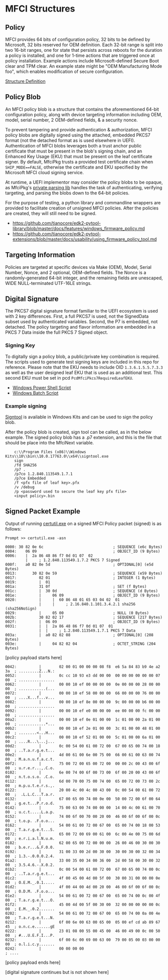 # MFCI Structures

## Policy

MFCI provides 64 bits of configuration policy, 32 bits to be defined by Microsoft, 32 bits reserved
for OEM definition. Each 32-bit range is split into two 16-bit ranges, one for state that
persists across reboots for the duration a policy is installed, and one for 1-time actions that are
triggered once at policy installation. Example actions include Microsoft-defined Secure Boot clear
and TPM clear. An example state might be "OEM Manufacturing Mode foo", which enables modification of
secure configuration.  

[Structure Definition](../Include/MfciPolicyType.h)

## Policy Blob

An MFCI policy blob is a structure that contains the aforementioned 64-bit configuration policy,
along with device targeting information including OEM, model, serial number, 2 OEM-defined fields,
& a security nonce.  

To prevent tampering and provide authentication & authorization, MFCI policy blobs are digitally
signed using the attached, embedded PKCS7 format (not the detached format as is used elsewhere in UEFI).
Authentication of MFCI blobs leverages both a trust anchor public certificate that must be present
in the blob's signing chain, and an Enhanced Key Usage (EKU) that must be present on the leaf
certificate signer. By default, MfciPkg trusts a provided test certificate chain when
```SHIP_MODE==FALSE```, otherwise the certificate and EKU specified by the Microsoft MFCI cloud
signing service.

At runtime, a UEFI implementor may consider the policy blobs to be opaque, as MfciPkg's
[private parsing lib](../Private/Library/MfciPolicyParsingLib) handles
the task of authenticating, verifying targeting, and parsing the blobs down to the 64-bit policies.

For the purpose of testing, a python library and commandline wrappers are provided to facilitate
creation of unsigned MFCI policies. After the policies are created, they will still need to be signed.

* <https://github.com/tianocore/edk2-pytool-library/blob/master/docs/features/windows_firmware_policy.md>
* <https://github.com/tianocore/edk2-pytool-extensions/blob/master/docs/usability/using_firmware_policy_tool.md>

## Targeting Information

Policies are targeted at specific devices via Make (OEM), Model, Serial Number, Nonce, and 2
optional, OEM-defined fields.  The Nonce is a randomly-generated 64-bit integer, and the
remaining fields are unescaped, WIDE NULL-terminated UTF-16LE strings.

## Digital Signature

The PKCS7 digital signature format familiar to the UEFI ecosystem is used with 2 key differences.
First, a full PKCS7 is used, not the SignedData subset used by authenticated variables.  Second,
the P7 is embedded, not detached.  The policy targeting and flavor information are embedded in a
PKCS 7 Data inside the full PKCS 7 Signed object.

### Signing Key

To digitally sign a policy blob, a public/private key combination is required.  The scripts
used to generate test signing keys are included in this repo for reference. Please note that the EKU
needs to include OID `1.3.6.1.5.5.7.3.3` as well as the user designed leaf EKU that is used as an
additional test.  This second EKU must be set in pcd `PcdMfciPkcs7RequiredLeafEKU`.

* [Windows Power Shell Script](../UnitTests/MfciPolicyParsingUnitTest/data/certs/CreateCertificates.ps1)
* [Windows Batch Script](../UnitTests/MfciPolicyParsingUnitTest/data/certs/MakeChainingCerts.bat)

### Example signing

[Signtool](https://learn.microsoft.com/en-us/windows/win32/seccrypto/signtool) is available in Windows Kits
and can be used to sign the policy blob.

After the policy blob is created, sign tool can be called, as in the below example. The signed policy blob
has a .p7 extension, and this is the file that should be place into the MfciNext variable.

```
    c:\\Program Files (x86)\\Windows Kits\\10\\bin\\10.0.17763.0\\x64\\signtool.exe
    sign 
    /fd SHA256 
    /p7 .
    /p7co 1.2.840.113549.1.7.1
    /p7ce Embedded
    /f <pfx file of leaf key>.pfx
    /v /debug 
    /p <password used to secure the leaf key pfx file>
    <input policy>.bin
```

## Signed Packet Example

Output of running [certutil.exe](https://learn.microsoft.com/en-us/windows-server/administration/windows-commands/certutil) on a signed MFCI Policy packet (signed) is as follows:

```ASN
Prompt >> certutil.exe -asn

0000: 30 82 0e 6c                               ; SEQUENCE (e6c Bytes)
0004:    06 09                                  ; OBJECT_ID (9 Bytes)
0006:    |  2a 86 48 86 f7 0d 01 07  02
         |     ; 1.2.840.113549.1.7.2 PKCS 7 Signed
000f:    a0 82 0e 5d                            ; OPTIONAL[0] (e5d Bytes)
0013:       30 82 0e 59                         ; SEQUENCE (e59 Bytes)
0017:          02 01                            ; INTEGER (1 Bytes)
0019:          |  01
001a:          31 0f                            ; SET (f Bytes)
001c:          |  30 0d                         ; SEQUENCE (d Bytes)
001e:          |     06 09                      ; OBJECT_ID (9 Bytes)
0020:          |     |  60 86 48 01 65 03 04 02  01
               |     |     ; 2.16.840.1.101.3.4.2.1 sha256 (sha256NoSign)
0029:          |     05 00                      ; NULL (0 Bytes)
002b:          30 82 02 17                      ; SEQUENCE (217 Bytes)
002f:          |  06 09                         ; OBJECT_ID (9 Bytes)
0031:          |  |  2a 86 48 86 f7 0d 01 07  01
               |  |     ; 1.2.840.113549.1.7.1 PKCS 7 Data
003a:          |  a0 82 02 08                   ; OPTIONAL[0] (208 Bytes)
003e:          |     04 82 02 04                ; OCTET_STRING (204 Bytes)
```

[policy payload starts here]

```ASN
0042:          |        02 00 01 00 00 00 08 f8  e6 5a 84 83 b9 4e a2 3a  ; .........Z...N.:
0052:          |        0c cc 10 93 e3 dd 00 00  00 00 00 00 00 00 07 00  ; ................
0062:          |        00 00 10 ef 00 00 00 00  0e 00 00 00 28 00 00 00  ; ............(...
0072:          |        00 00 10 ef 58 00 00 00  66 00 00 00 76 00 00 00  ; ....X...f...v...
0082:          |        00 00 10 ef 8e 00 00 00  9c 00 00 00 b6 00 00 00  ; ................
0092:          |        00 00 10 ef e0 00 00 00  ee 00 00 00 fc 00 00 00  ; ................
00a2:          |        00 00 10 ef 0e 01 00 00  1c 01 00 00 2a 01 00 00  ; ............*...
00b2:          |        00 00 10 ef 2e 01 00 00  3c 01 00 00 48 01 00 00  ; ........<...H...
00c2:          |        00 00 10 ef 52 01 00 00  5c 01 00 00 6a 01 00 00  ; ....R...\...j...
00d2:          |        0c 00 54 00 61 00 72 00  67 00 65 00 74 00 18 00  ; ..T.a.r.g.e.t...
00e2:          |        4d 00 61 00 6e 00 75 00  66 00 61 00 63 00 74 00  ; M.a.n.u.f.a.c.t.
00f2:          |        75 00 72 00 65 00 72 00  00 00 2c 00 43 00 6f 00  ; u.r.e.r...,.C.o.
0102:          |        6e 00 74 00 6f 00 73 00  6f 00 20 00 43 00 6f 00  ; n.t.o.s.o. .C.o.
0112:          |        6d 00 70 00 75 00 74 00  65 00 72 00 73 00 2c 00  ; m.p.u.t.e.r.s.,.
0122:          |        20 00 4c 00 4c 00 43 00  0c 00 54 00 61 00 72 00  ;  .L.L.C...T.a.r.
0132:          |        67 00 65 00 74 00 0e 00  50 00 72 00 6f 00 64 00  ; g.e.t...P.r.o.d.
0142:          |        75 00 63 00 74 00 00 00  14 00 4c 00 61 00 70 00  ; u.c.t.....L.a.p.
0152:          |        74 00 6f 00 70 00 20 00  46 00 6f 00 6f 00 0c 00  ; t.o.p. .F.o.o...
0162:          |        54 00 61 00 72 00 67 00  65 00 74 00 18 00 53 00  ; T.a.r.g.e.t...S.
0172:          |        65 00 72 00 69 00 61 00  6c 00 4e 00 75 00 6d 00  ; e.r.i.a.l.N.u.m.
0182:          |        62 00 65 00 72 00 00 00  26 00 46 00 30 00 30 00  ; b.e.r...&.F.0.0.
0192:          |        31 00 33 00 2d 00 30 00  30 00 30 00 32 00 34 00  ; 1.3.-.0.0.0.2.4.
01a2:          |        33 00 35 00 34 00 36 00  2d 00 58 00 30 00 32 00  ; 3.5.4.6.-.X.0.2.
01b2:          |        0c 00 54 00 61 00 72 00  67 00 65 00 74 00 0c 00  ; ..T.a.r.g.e.t...
01c2:          |        4f 00 45 00 4d 00 5f 00  30 00 31 00 00 00 0e 00  ; O.E.M._.0.1.....
01d2:          |        4f 00 44 00 4d 00 20 00  46 00 6f 00 6f 00 0c 00  ; O.D.M. .F.o.o...
01e2:          |        54 00 61 00 72 00 67 00  65 00 74 00 0c 00 4f 00  ; T.a.r.g.e.t...O.
01f2:          |        45 00 4d 00 5f 00 30 00  32 00 00 00 00 00 0c 00  ; E.M._.0.2.......
0202:          |        54 00 61 00 72 00 67 00  65 00 74 00 0a 00 4e 00  ; T.a.r.g.e.t...N.
0212:          |        6f 00 6e 00 63 00 65 00  05 00 ef cd ab 89 67 45  ; o.n.c.e.......gE
0222:          |        23 01 08 00 55 00 45 00  46 00 49 00 0c 00 50 00  ; #...U.E.F.I...P.
0232:          |        6f 00 6c 00 69 00 63 00  79 00 05 00 03 00 00 00  ; o.l.i.c.y.......
0242:          |        00 00 00 00                                       ; ....
```

[policy payload ends here]

[digital signature continues but is not shown here]
